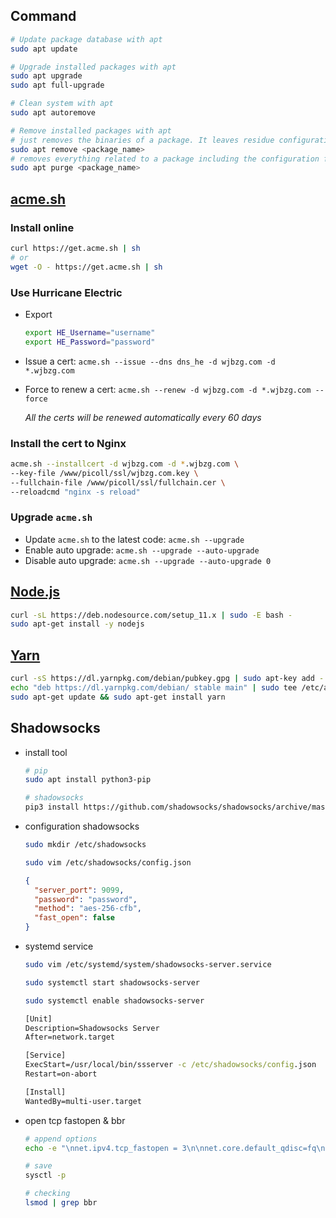 ## Command

```sh
# Update package database with apt
sudo apt update

# Upgrade installed packages with apt
sudo apt upgrade
sudo apt full-upgrade

# Clean system with apt
sudo apt autoremove

# Remove installed packages with apt
# just removes the binaries of a package. It leaves residue configuration files
sudo apt remove <package_name>
# removes everything related to a package including the configuration files
sudo apt purge <package_name>
```

## [acme.sh](https://github.com/Neilpang/acme.sh)

### Install online

```sh
curl https://get.acme.sh | sh
# or
wget -O - https://get.acme.sh | sh
```

### Use Hurricane Electric

- Export

  ```sh
  export HE_Username="username"
  export HE_Password="password"
  ```

- Issue a cert: `acme.sh --issue --dns dns_he -d wjbzg.com -d *.wjbzg.com`

- Force to renew a cert: `acme.sh --renew -d wjbzg.com -d *.wjbzg.com --force`

  _All the certs will be renewed automatically every 60 days_

### Install the cert to Nginx

```sh
acme.sh --installcert -d wjbzg.com -d *.wjbzg.com \
--key-file /www/picoll/ssl/wjbzg.com.key \
--fullchain-file /www/picoll/ssl/fullchain.cer \
--reloadcmd "nginx -s reload"
```

### Upgrade `acme.sh`

- Update `acme.sh` to the latest code: `acme.sh --upgrade`
- Enable auto upgrade: `acme.sh --upgrade --auto-upgrade`
- Disable auto upgrade: `acme.sh --upgrade --auto-upgrade 0`

## [Node.js](https://github.com/nodesource/distributions)

```sh
curl -sL https://deb.nodesource.com/setup_11.x | sudo -E bash -
sudo apt-get install -y nodejs
```

## [Yarn](https://yarnpkg.com/lang/en/docs/install/#debian-stable)

```sh
curl -sS https://dl.yarnpkg.com/debian/pubkey.gpg | sudo apt-key add -
echo "deb https://dl.yarnpkg.com/debian/ stable main" | sudo tee /etc/apt/sources.list.d/yarn.list
sudo apt-get update && sudo apt-get install yarn
```

## Shadowsocks

- install tool

  ```sh
  # pip
  sudo apt install python3-pip

  # shadowsocks
  pip3 install https://github.com/shadowsocks/shadowsocks/archive/master.zip
  ```

- configuration shadowsocks

  ```sh
  sudo mkdir /etc/shadowsocks

  sudo vim /etc/shadowsocks/config.json
  ```

  ```json
  {
    "server_port": 9099,
    "password": "password",
    "method": "aes-256-cfb",
    "fast_open": false
  }
  ```

- systemd service

  ```sh
  sudo vim /etc/systemd/system/shadowsocks-server.service

  sudo systemctl start shadowsocks-server

  sudo systemctl enable shadowsocks-server
  ```

  ```bat
  [Unit]
  Description=Shadowsocks Server
  After=network.target

  [Service]
  ExecStart=/usr/local/bin/ssserver -c /etc/shadowsocks/config.json
  Restart=on-abort

  [Install]
  WantedBy=multi-user.target
  ```

- open tcp fastopen & bbr

  ```sh
  # append options
  echo -e "\nnet.ipv4.tcp_fastopen = 3\n\nnet.core.default_qdisc=fq\nnet.ipv4.tcp_congestion_control=bbr" >> /etc/sysctl.conf

  # save
  sysctl -p

  # checking
  lsmod | grep bbr
  ```
